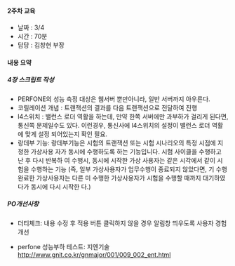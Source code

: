 #### 2주차 교육 
- 날짜 : 3/4
- 시간 : 70분
- 담당 : 김창현 부장

#### 내용 요약 

##### 4장 스크립트 작성
- PERFONE의 성능 측정 대상은 웹서버 뿐만아니라, 일반 서버까지 아우른다.
- 코릴레이션 개념 : 트랜잭션의 결과를 다음 트랜잭션으로 전달하여 진행
- l4스위치 : 밸런스 로더 역활을 하는데, 만약 한쪽 서버에만 과부하가 걸리게 된다면, 통신쪽 문제일수도 있다. 이런경우, 통신사에 l4스위치의 설정이 밸런스 로더 역활에 맞게 설정 되어있는지 확인 필요.
- 랑데부 기능: 랑데부기능은 시험의 트랜잭션 또는 시험 시나리오의 특정 시점에 지정한 가상사용
자가 동시에 수행하도록 하는 기능입니다. 시험 사이클을 수행하고 난 후 다시 반복하
여 수행시, 동시에 시작한 가상 사용자는 같은 시각에서 같이 시험을 수행하는 기능
(즉, 일부 가상사용자가 업무수행이 종료되지 않았다면, 기 수행 완료한 가상사용자는
다른 미 수행한 가상사용자가 시험을 수행할 때까지 대기하였다가 동시에 다시 시작한
다.)



##### PO개선사항
- 더티체크: 내용 수정 후 적용 버튼 클릭하지 않을 경우 알림창 띄우도록 사용자 경험 개선


- perfone 성능부하 테스트: 지엔기술
http://www.gnit.co.kr/gnmajor/001/009_002_ent.html
